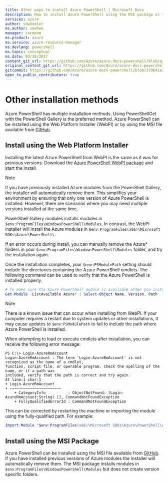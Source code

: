 ```yaml
---
title: Other ways to install Azure PowerShell | Microsoft Docs
description: How to install Azure PowerShell using the MSI package or the Web Platform Installer.
services: azure
author: sdwheeler
ms.author: sewhee
manager: carmonm
ms.product: azure
ms.service: azure-resource-manager
ms.devlang: powershell
ms.topic: conceptual
ms.date: 03/30/2017
content_git_url: https://github.com/Azure/azure-docs-powershell/blob/qinezh-conceptual/azureps-cmdlets-docs/ResourceManager/docs-conceptual/other-install.md
original_content_git_url: https://github.com/Azure/azure-docs-powershell/blob/qinezh-conceptual/azureps-cmdlets-docs/ResourceManager/docs-conceptual/other-install.md
gitcommit: https://github.com/Azure/azure-docs-powershell/blob/379641e1d19b18dec54244dce5910aa3f4d6d991
open_to_public_contributors: true
---
```


# Other installation methods

Azure PowerShell has multiple installation methods. Using PowerShellGet with the PowerShell Gallery
is the preferred method. Azure PowerShell can be installed using the Web Platform Installer (WebPI)
or by using the MSI file available from
[GitHub](https://github.com/Azure/azure-powershell/releases/latest).

## Install using the Web Platform Installer

Installing the latest Azure PowerShell from WebPI is the same as it was for previous versions.
Download the [Azure PowerShell WebPI package](http://aka.ms/webpi-azps) and start the install.

> [!NOTE]
> If you have previously installed Azure modules from the PowerShell Gallery, the installer
> will automatically remove them. This simplifies your environment by ensuring that only one version
> of Azure PowerShell is installed. However, there are scenarios where you may need multiple
> versions installed at the same time.
>
> PowerShell Gallery modules installs modules in
> `$env:ProgramFiles\WindowsPowerShell\Modules`. In contrast, the WebPI installer will
> install the Azure modules in `$env:ProgramFiles(x86)\Microsoft SDKs\Azure\PowerShell\`.
>
> If an error occurs during install, you can manually remove the Azure* folders in your
> `$env:ProgramFiles\WindowsPowerShell\Modules` folder, and try the installation again.

Once the installation completes, your `$env:PSModulePath` setting should include the directories
containing the Azure PowerShell cmdlets. The following command can be used to verify that the Azure
PowerShell is installed properly.

```powershell
# To make sure the Azure PowerShell module is available after you install
Get-Module -ListAvailable Azure* | Select-Object Name, Version, Path
```

> [!NOTE]
> There is a known issue that can occur when installing from WebPI. If your computer requires a
restart due to system updates or other installations, it may cause updates to `$env:PSModulePath` to
fail to include the path where Azure PowerShell is installed.

When attempting to load or execute cmdlets after installation, you can receive the following error
message:

```
PS C:\> Login-AzureRmAccount
Login-AzureRmAccount : The term 'Login-AzureRmAccount' is not recognized as the name of a cmdlet,
function, script file, or operable program. Check the spelling of the name, or if a path was
included, verify that the path is correct and try again.
At line:1 char:1
+ Login-AzureRmAccount
+ ~~~~~~~~~~~~~~~~~~~~~~~
    + CategoryInfo          : ObjectNotFound: (Login-AzureRmAccount:String) [], CommandNotFoundException
    + FullyQualifiedErrorId : CommandNotFoundException
```

This can be corrected by restarting the machine or importing the module using the fully-qualified
path. For example:

```powershell
Import-Module "$env:ProgramFiles(x86)\Microsoft SDKs\Azure\PowerShell\AzureRM.psd1"
```

## Install using the MSI Package

Azure PowerShell can be installed using the MSI file available from
[GitHub](https://github.com/Azure/azure-powershell/releases/latest). If you have installed previous
versions of Azure modules the installer will automatically remove them. The MSI package installs
modules in `$env:ProgramFiles\WindowsPowerShell\Modules` but does not create version specific
folders.
